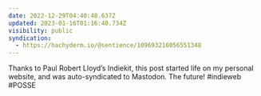 ```yaml
---
date: 2022-12-29T04:40:48.637Z
updated: 2023-01-16T01:16:40.734Z
visibility: public
syndication:
  - https://hachyderm.io/@sentience/109693216056551348
---
```

Thanks to Paul Robert Lloyd’s Indiekit, this post started life on my personal website, and was auto-syndicated to Mastodon. The future! #indieweb #POSSE
